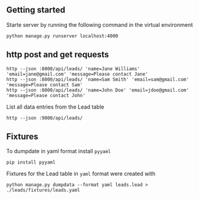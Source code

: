## Getting started

Starte server by running the following command in the virtual environment

```shell
python manage.py runserver localhost:4000
```

## http post and get requests

```shell
http --json :8000/api/leads/ 'name=Jane Williams' 'email=jane@gmail.com' 'message=Please contact Jane'
http --json :8000/api/leads/ 'name=Sam Smith' 'email=sam@gmail.com' 'message=Please contact Sam'
http --json :8000/api/leads/ 'name=John Doe' 'email=jdoe@gmail.com' 'message=Please contact John'
```

List all data entries from the Lead table

```shell
http --json :9000/api/leads/
```

## Fixtures

To dumpdate in yaml format install `pyyaml`

```shell
pip install pyyaml
```

Fixtures for the Lead table in `yaml` format were created with

```shell
python manage.py dumpdata --format yaml leads.lead > ./leads/fixtures/leads.yaml
```
